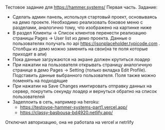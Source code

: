 Тестовое задание для https://hammer.systems/
Первая часть. 
Задание: 
  * Сделать админ панель, используя стартовый проект, основываясь на демо проекте.
Необходимо реализовать боковое меню с разделами, аналогично тому,
что изображено на картинке ниже
  * В раздел Клиенты -> Список клиентов перенести реализацию страницы
Pages -> User list из демо проекта. Данные о пользователях получать по
api https://jsonplaceholder.typicode.com . Столбцы из демо можно заменить
на свои(на те поля которые приходят в апи)
  * Пока данные загружаются на экране должен крутиться лоадер
  * При нажатии на пользователя открывать страницу аналогичную странице
в демо Pages -> Setting (только вкладка Edit Profile). Подставить данные
выбранного пользователя. Поля также можно поменять на подходящие
  * При нажатии на Save Changes имитировать отправку данных на сервер,
покрутить секунду лоадер и вернуться обратно на список пользователей
  * Задеплоить в сеть, например на heroku:
    + https://testovoe-hammer-systems-part1.vercel.app/
    + https://classy-basbousa-bd4920.netlify.app/

Отключил авторизацию, она не работала на vercel и netrlify
